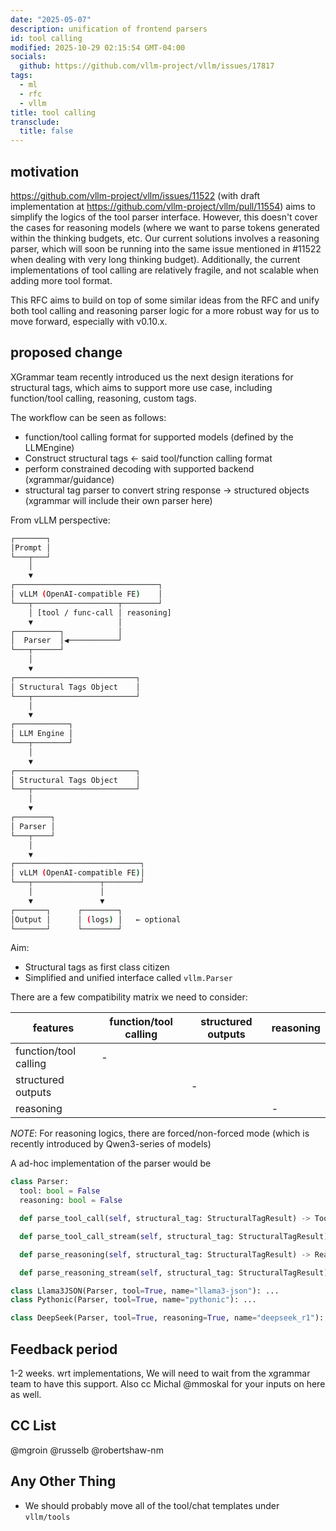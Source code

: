 ```yaml
---
date: "2025-05-07"
description: unification of frontend parsers
id: tool calling
modified: 2025-10-29 02:15:54 GMT-04:00
socials:
  github: https://github.com/vllm-project/vllm/issues/17817
tags:
  - ml
  - rfc
  - vllm
title: tool calling
transclude:
  title: false
---
```


## motivation

https://github.com/vllm-project/vllm/issues/11522 (with draft implementation at https://github.com/vllm-project/vllm/pull/11554)
aims to simplify the logics of the tool parser interface. However, this doesn't cover the cases for reasoning models (where we want to parse
tokens generated within the thinking budgets, etc. Our current solutions involves a reasoning parser, which will soon be running into the same
issue mentioned in #11522 when dealing with very long thinking budget). Additionally, the current implementations of tool calling are relatively
fragile, and not scalable when adding more tool format.

This RFC aims to build on top of some similar ideas from the RFC and unify both tool calling and reasoning parser logic for a more robust
way for us to move forward, especially with v0.10.x.

## proposed change

XGrammar team recently introduced us the next design iterations for structural tags, which aims to support more use case, including function/tool calling, reasoning, custom tags.

The workflow can be seen as follows:

- function/tool calling format for supported models (defined by the LLMEngine)
- Construct structural tags <- said tool/function calling format
- perform constrained decoding with supported backend (xgrammar/guidance)
- structural tag parser to convert string response -> structured objects (xgrammar will include their own parser here)

From vLLM perspective:

```bash
┌───────┐
│Prompt │
└───┬───┘
    │
    ▼
┌────────────────────────────────┐
│ vLLM (OpenAI‑compatible FE)    │
└───┬───────────────────┬────────┘
    │ [tool / func‑call │ reasoning]
    ▼                   │
┌──────────┐            │
│  Parser  │◀───────────┘
└───┬──────┘
    │
    ▼
┌───────────────────────────┐
│ Structural Tags Object    │
└───┬───────────────────────┘
    │
    ▼
┌────────────┐
│ LLM Engine │
└───┬────────┘
    │
    ▼
┌───────────────────────────┐
│ Structural Tags Object    │
└───┬───────────────────────┘
    │
    ▼
┌────────┐
│ Parser │
└───┬────┘
    │
    ▼
┌────────────────────────────┐
│ vLLM (OpenAI‑compatible FE)│
└───┬───────────────┬────────┘
    │               │
    ▼               ▼
┌───────┐      ┌────────┐
│Output │      │ (logs) │   ← optional
└───────┘      └────────┘

```

Aim:

- Structural tags as first class citizen
- Simplified and unified interface called `vllm.Parser`

There are a few compatibility matrix we need to consider:

| features              | function/tool calling | structured outputs | reasoning |
| --------------------- | --------------------- | ------------------ | --------- |
| function/tool calling | -                     |                    |           |
| structured outputs    |                       | -                  |           |
| reasoning             |                       |                    | -         |

_NOTE_: For reasoning logics, there are forced/non-forced mode (which is recently introduced by Qwen3-series of models)

A ad-hoc implementation of the parser would be

```python
class Parser:
  tool: bool = False
  reasoning: bool = False

  def parse_tool_call(self, structural_tag: StructuralTagResult) -> ToolCallResult: ...

  def parse_tool_call_stream(self, structural_tag: StructuralTagResult) -> DeltaToolCallResult: ...

  def parse_reasoning(self, structural_tag: StructuralTagResult) -> ReasoningResult: ...

  def parse_reasoning_stream(self, structural_tag: StructuralTagResult) -> DeltaReasoningResult: ...

class Llama3JSON(Parser, tool=True, name="llama3-json"): ...
class Pythonic(Parser, tool=True, name="pythonic"): ...

class DeepSeek(Parser, tool=True, reasoning=True, name="deepseek_r1"): ...
```

## Feedback period

1-2 weeks. wrt implementations, We will need to wait from the xgrammar team to have this support. Also cc Michal @mmoskal for your inputs on here as well.

## CC List

@mgroin @russelb @robertshaw-nm

## Any Other Thing

- We should probably move all of the tool/chat templates under `vllm/tools`
